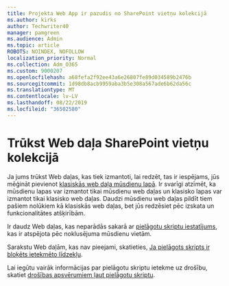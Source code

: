 ```yaml
---
title: Projekta Web App ir pazudis no SharePoint vietņu kolekcijā
ms.author: kirks
author: Techwriter40
manager: pamgreen
ms.audience: Admin
ms.topic: article
ROBOTS: NOINDEX, NOFOLLOW
localization_priority: Normal
ms.collection: Adm_O365
ms.custom: 9000207
ms.openlocfilehash: a68fefa2f92ee43a6e26807fe89d034589b2476b
ms.sourcegitcommit: 1d98db8acb9959aba3b5e308a567ade6b62da56c
ms.translationtype: MT
ms.contentlocale: lv-LV
ms.lasthandoff: 08/22/2019
ms.locfileid: "36502580"
---
```

# <a name="missing-web-part-in-sharepoint-site-collection"></a>Trūkst Web daļa SharePoint vietņu kolekcijā

Ja jums trūkst Web daļas, kas tiek izmantoti, lai redzēt, tas ir iespējams, jūs mēģināt pievienot [klasiskās web daļa mūsdienu lapā](https://support.office.com/article/classic-and-modern-web-part-experiences-3fdae6c3-8fc1-49ab-8708-8c104b882e64). Ir svarīgi atzīmēt, ka mūsdienu lapas var izmantot tikai mūsdienu web daļas un klasisko lapas var izmantot tikai klasisko web daļas. Daudzi mūsdienu web daļas pildīt tiem pašiem nolūkiem kā klasiskās web daļas, bet jūs redzēsiet pēc izskata un funkcionalitātes atšķirībām.

Ir daudz Web daļas, kas neparādās sakarā ar [pielāgotu skriptu iestatījums](https://docs.microsoft.com/sharepoint/allow-or-prevent-custom-script), kas ir atspējota pēc noklusējuma mūsdienu vietām. 

Sarakstu Web daļām, kas nav pieejami, skatieties, [Ja pielāgots skripts ir bloķēts ietekmēto līdzekļu](https://docs.microsoft.com/sharepoint/allow-or-prevent-custom-script#features-affected-when-custom-script-is-blocked).

 Lai iegūtu vairāk informācijas par pielāgotu skriptu ietekme uz drošību, skatiet [drošības apsvērumiem ļaut pielāgotu skriptu](https://docs.microsoft.com/sharepoint/security-considerations-of-allowing-custom-script).
